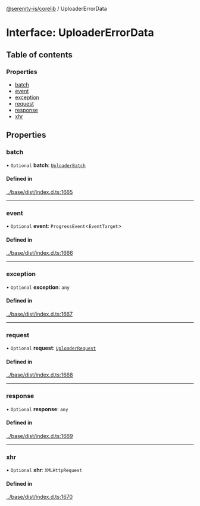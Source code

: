 [@serenity-is/corelib](../README.md) / UploaderErrorData

# Interface: UploaderErrorData

## Table of contents

### Properties

- [batch](UploaderErrorData.md#batch)
- [event](UploaderErrorData.md#event)
- [exception](UploaderErrorData.md#exception)
- [request](UploaderErrorData.md#request)
- [response](UploaderErrorData.md#response)
- [xhr](UploaderErrorData.md#xhr)

## Properties

### batch

• `Optional` **batch**: [`UploaderBatch`](UploaderBatch.md)

#### Defined in

[../base/dist/index.d.ts:1665](https://github.com/serenity-is/serenity/blob/master/packages/base/dist/index.d.ts#L1665)

___

### event

• `Optional` **event**: `ProgressEvent`\<`EventTarget`\>

#### Defined in

[../base/dist/index.d.ts:1666](https://github.com/serenity-is/serenity/blob/master/packages/base/dist/index.d.ts#L1666)

___

### exception

• `Optional` **exception**: `any`

#### Defined in

[../base/dist/index.d.ts:1667](https://github.com/serenity-is/serenity/blob/master/packages/base/dist/index.d.ts#L1667)

___

### request

• `Optional` **request**: [`UploaderRequest`](UploaderRequest.md)

#### Defined in

[../base/dist/index.d.ts:1668](https://github.com/serenity-is/serenity/blob/master/packages/base/dist/index.d.ts#L1668)

___

### response

• `Optional` **response**: `any`

#### Defined in

[../base/dist/index.d.ts:1669](https://github.com/serenity-is/serenity/blob/master/packages/base/dist/index.d.ts#L1669)

___

### xhr

• `Optional` **xhr**: `XMLHttpRequest`

#### Defined in

[../base/dist/index.d.ts:1670](https://github.com/serenity-is/serenity/blob/master/packages/base/dist/index.d.ts#L1670)
